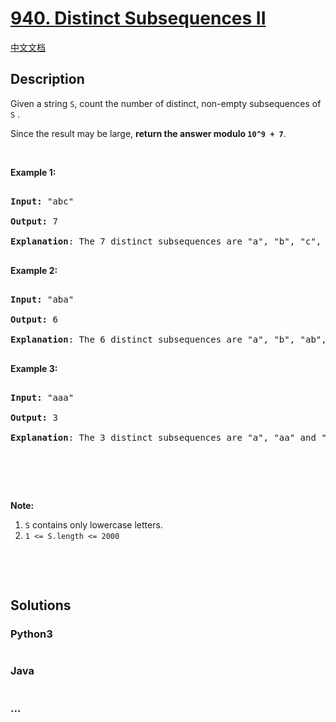 # [940. Distinct Subsequences II](https://leetcode.com/problems/distinct-subsequences-ii)

[中文文档](/solution/0900-0999/0940.Distinct%20Subsequences%20II/README.md)

## Description

<p>Given a string <code>S</code>, count the number of distinct, non-empty subsequences of <code>S</code> .</p>

<p>Since the result may be large, <strong>return the answer modulo <code>10^9 + 7</code></strong>.</p>

<p>&nbsp;</p>

<p><strong>Example 1:</strong></p>

<pre>

<strong>Input: </strong><span id="example-input-1-1">&quot;abc&quot;</span>

<strong>Output: </strong><span id="example-output-1">7</span>

<span><strong>Explanation</strong>: The 7 distinct subsequences are &quot;a&quot;, &quot;b&quot;, &quot;c&quot;, &quot;ab&quot;, &quot;ac&quot;, &quot;bc&quot;, and &quot;abc&quot;.</span>

</pre>

<div>

<p><strong>Example 2:</strong></p>

<pre>

<strong>Input: </strong><span id="example-input-2-1">&quot;aba&quot;</span>

<strong>Output: </strong><span id="example-output-2">6

</span><strong>Explanation</strong>: The 6 distinct subsequences are &quot;a&quot;, &quot;b&quot;, &quot;ab&quot;, &quot;ba&quot;, &quot;aa&quot; and &quot;aba&quot;.

</pre>

<div>

<p><strong>Example 3:</strong></p>

<pre>

<strong>Input: </strong><span id="example-input-3-1">&quot;aaa&quot;</span>

<strong>Output: </strong><span id="example-output-3">3

</span><strong>Explanation</strong>: The 3 distinct subsequences are &quot;a&quot;, &quot;aa&quot; and &quot;aaa&quot;.

</pre>

</div>

</div>

<p>&nbsp;</p>

<p>&nbsp;</p>

<p><strong>Note:</strong></p>

<ol>
    <li><code>S</code> contains only lowercase letters.</li>
    <li><code>1 &lt;= S.length &lt;= 2000</code></li>
</ol>

<div>

<p>&nbsp;</p>

<div>

<div>&nbsp;</div>

</div>

</div>

## Solutions

<!-- tabs:start -->

### **Python3**

```python

```

### **Java**

```java

```

### **...**

```

```

<!-- tabs:end -->
